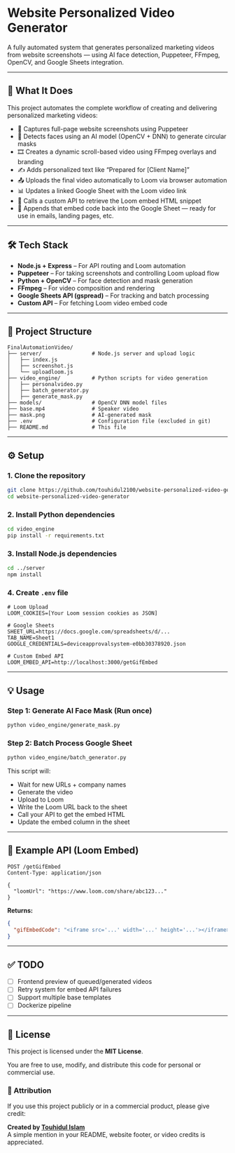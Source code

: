# Website Personalized Video Generator

A fully automated system that generates personalized marketing videos from website screenshots — using AI face detection, Puppeteer, FFmpeg, OpenCV, and Google Sheets integration.

---

## 🚀 What It Does

This project automates the complete workflow of creating and delivering personalized marketing videos:

- 📸 Captures full-page website screenshots using Puppeteer
- 🧠 Detects faces using an AI model (OpenCV + DNN) to generate circular masks
- 🎞️ Creates a dynamic scroll-based video using FFmpeg overlays and branding
- ✍️ Adds personalized text like “Prepared for [Client Name]”
- 📤 Uploads the final video automatically to Loom via browser automation
- 📊 Updates a linked Google Sheet with the Loom video link
- 🧩 Calls a custom API to retrieve the Loom embed HTML snippet
- 🔁 Appends that embed code back into the Google Sheet — ready for use in emails, landing pages, etc.

---

## 🛠 Tech Stack

- **Node.js + Express** – For API routing and Loom automation
- **Puppeteer** – For taking screenshots and controlling Loom upload flow
- **Python + OpenCV** – For face detection and mask generation
- **FFmpeg** – For video composition and rendering
- **Google Sheets API (gspread)** – For tracking and batch processing
- **Custom API** – For fetching Loom video embed code

---

## 📁 Project Structure

```
FinalAutomationVideo/
├── server/                # Node.js server and upload logic
│   ├── index.js
│   ├── screenshot.js
│   └── uploadloom.js
├── video_engine/          # Python scripts for video generation
│   ├── personalvideo.py
│   ├── batch_generator.py
│   ├── generate_mask.py
├── models/                # OpenCV DNN model files
├── base.mp4               # Speaker video
├── mask.png               # AI-generated mask
├── .env                   # Configuration file (excluded in git)
├── README.md              # This file
```

---

## ⚙️ Setup

### 1. Clone the repository

```bash
git clone https://github.com/touhidul2100/website-personalized-video-generator.git
cd website-personalized-video-generator
```

### 2. Install Python dependencies

```bash
cd video_engine
pip install -r requirements.txt
```

### 3. Install Node.js dependencies

```bash
cd ../server
npm install
```

### 4. Create `.env` file

```env
# Loom Upload
LOOM_COOKIES=[Your Loom session cookies as JSON]

# Google Sheets
SHEET_URL=https://docs.google.com/spreadsheets/d/...
TAB_NAME=Sheet1
GOOGLE_CREDENTIALS=deviceapprovalsystem-e0bb30378920.json

# Custom Embed API
LOOM_EMBED_API=http://localhost:3000/getGifEmbed
```

---

## 💡 Usage

### Step 1: Generate AI Face Mask (Run once)

```bash
python video_engine/generate_mask.py
```

### Step 2: Batch Process Google Sheet

```bash
python video_engine/batch_generator.py
```

This script will:

- Wait for new URLs + company names
- Generate the video
- Upload to Loom
- Write the Loom URL back to the sheet
- Call your API to get the embed HTML
- Update the embed column in the sheet

---

## 🧠 Example API (Loom Embed)

```http
POST /getGifEmbed
Content-Type: application/json

{
  "loomUrl": "https://www.loom.com/share/abc123..."
}
```

**Returns:**

```json
{
  "gifEmbedCode": "<iframe src='...' width='...' height='...'></iframe>"
}
```

---

## ✅ TODO

- [ ] Frontend preview of queued/generated videos
- [ ] Retry system for embed API failures
- [ ] Support multiple base templates
- [ ] Dockerize pipeline

---

## 📄 License

This project is licensed under the **MIT License**.

You are free to use, modify, and distribute this code for personal or commercial use.

### 🙏 Attribution

If you use this project publicly or in a commercial product, please give credit:

**Created by [Touhidul Islam](https://github.com/touhidul2100)**  
A simple mention in your README, website footer, or video credits is appreciated.
